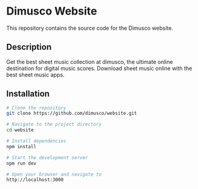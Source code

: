 # Dimusco Website

This repository contains the source code for the Dimusco website.

## Description

Get the best sheet music collection at dimusco, the ultimate online destination for digital music scores. Download sheet music online with the best sheet music apps.

## Installation

```bash
# Clone the repository
git clone https://github.com/dimusco/website.git

# Navigate to the project directory
cd website

# Install dependencies
npm install

# Start the development server
npm run dev

# Open your browser and navigate to
http://localhost:3000
```

